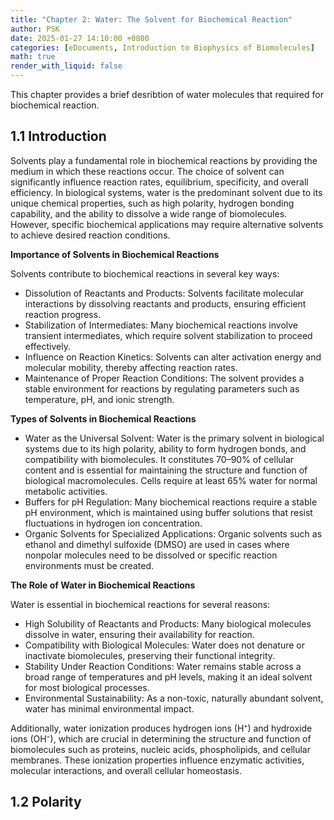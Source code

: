 ```yaml
---
title: "Chapter 2: Water: The Solvent for Biochemical Reaction"
author: PSK
date: 2025-01-27 14:10:00 +0800
categories: [eDocuments, Introduction to Biophysics of Biomolecules]
math: true
render_with_liquid: false
---
```


This chapter provides a brief desribtion of water molecules that required for biochemical reaction.

## 1.1 Introduction
Solvents play a fundamental role in biochemical reactions by providing the medium in which these reactions occur. The choice of solvent can significantly influence reaction rates, equilibrium, specificity, and overall efficiency. In biological systems, water is the predominant solvent due to its unique chemical properties, such as high polarity, hydrogen bonding capability, and the ability to dissolve a wide range of biomolecules. However, specific biochemical applications may require alternative solvents to achieve desired reaction conditions.

**Importance of Solvents in Biochemical Reactions**

Solvents contribute to biochemical reactions in several key ways:
* Dissolution of Reactants and Products: Solvents facilitate molecular interactions by dissolving reactants and products, ensuring efficient reaction progress.
* Stabilization of Intermediates: Many biochemical reactions involve transient intermediates, which require solvent stabilization to proceed effectively.
* Influence on Reaction Kinetics: Solvents can alter activation energy and molecular mobility, thereby affecting reaction rates.
* Maintenance of Proper Reaction Conditions: The solvent provides a stable environment for reactions by regulating parameters such as temperature, pH, and ionic strength.

**Types of Solvents in Biochemical Reactions**

* Water as the Universal Solvent: Water is the primary solvent in biological systems due to its high polarity, ability to form hydrogen bonds, and compatibility with biomolecules. It constitutes 70–90% of cellular content and is essential for maintaining the structure and function of biological macromolecules. Cells require at least 65% water for normal metabolic activities.
* Buffers for pH Regulation: Many biochemical reactions require a stable pH environment, which is maintained using buffer solutions that resist fluctuations in hydrogen ion concentration.
* Organic Solvents for Specialized Applications: Organic solvents such as ethanol and dimethyl sulfoxide (DMSO) are used in cases where nonpolar molecules need to be dissolved or specific reaction environments must be created.

**The Role of Water in Biochemical Reactions**

Water is essential in biochemical reactions for several reasons:
* High Solubility of Reactants and Products: Many biological molecules dissolve in water, ensuring their availability for reaction.
* Compatibility with Biological Molecules: Water does not denature or inactivate biomolecules, preserving their functional integrity.
* Stability Under Reaction Conditions: Water remains stable across a broad range of temperatures and pH levels, making it an ideal solvent for most biological processes.
* Environmental Sustainability: As a non-toxic, naturally abundant solvent, water has minimal environmental impact.

Additionally, water ionization produces hydrogen ions (H⁺) and hydroxide ions (OH⁻), which are crucial in determining the structure and function of biomolecules such as proteins, nucleic acids, phospholipids, and cellular membranes. These ionization properties influence enzymatic activities, molecular interactions, and overall cellular homeostasis.

## 1.2 Polarity

